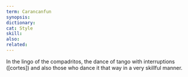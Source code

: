 ```yaml
---
term: Carancanfun
synopsis:
dictionary:
cat: Style
skill:
also:
related:
---
```

In the lingo of the compadritos, the dance of tango with
interruptions ([cortes]) and also those who dance it
that way in a very skillful manner.
